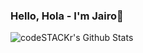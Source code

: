 ### Hello, Hola - I'm Jairo👋

<!--
**jairoMolina9/jairoMolina9** is a ✨ _special_ ✨ repository because its `README.md` (this file) appears on your GitHub profile.

Here are some ideas to get you started:

- 🔭 I’m currently working on [Discord Bot - Flame][repo]
- 🎓 I’m currently a Senior @ [Queens College][school]
- 👯 I’m looking to collaborate with anyone
- ⚡ Fun fact: I have lived in 3 continents 🌎
-->

<img align="left" alt="codeSTACKr's Github Stats" src="https://github-readme-stats.jairomolina9.vercel.app/api?username=jairoMolina9&show_icons=true&hide_border=true&theme=dark" />

[repo]: https://github.com/jairoMolina9/flame-bot
[school]: https://www.qc.cuny.edu/Pages/home.aspx
